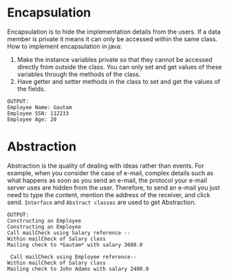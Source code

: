 Encapsulation
==============
Encapsulation is to hide the implementation details from the users.
If a data member is private it means it can only be accessed within the same class.
How to implement encapsulation in java:
1) Make the instance variables private so that they cannot be accessed directly from outside the class. You can only set and get values of these variables through the methods of the class.
2) Have getter and setter methods in the class to set and get the values of the fields.
```
OUTPUT:
Employee Name: Gautam
Employee SSN: 112233
Employee Age: 20
```

Abstraction
===========
Abstraction  is the quality of dealing with ideas rather than events. For example, when you consider the case of e-mail, complex details such as what happens as soon as you send an e-mail, the protocol your e-mail server uses are hidden from the user. Therefore, to send an e-mail you just need to type the content, mention the address of the receiver, and click send.
`Interface` and `Abstract classes` are used to get Abstraction.
```
OUTPUT:
Constructing an Employee
Constructing an Employee
Call mailCheck using Salary reference --
Within mailCheck of Salary class 
Mailing check to *Gautam* with salary 3600.0

 Call mailCheck using Employee reference--
Within mailCheck of Salary class 
Mailing check to John Adams with salary 2400.0
```
